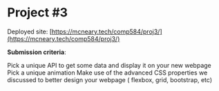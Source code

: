 # Project #3

Deployed site: [https://mcneary.tech/comp584/proj3/](https://mcneary.tech/comp584/proj3/)

**Submission criteria**:

Pick a unique API to get some data and display it on your new webpage
Pick a unique animation 
Make use of the advanced CSS properties we discussed to better design your webpage ( flexbox, grid, bootstrap, etc)